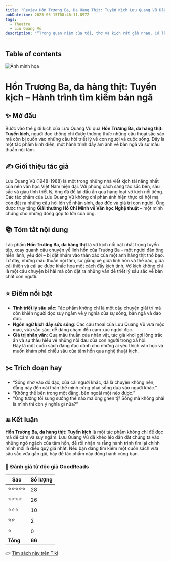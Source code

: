 ```yaml
---
title: "Review Hồn Trương Ba, Da Hàng Thịt: Tuyển Kịch Lưu Quang Vũ Đầy Sâu Sắc"
pubDatetime: 2025-05-15T08:46:11.897Z
tags:
  - Theatre
  - Lưu Quang Vũ
description: "“Trong quan niệm của tôi, thơ và kịch rất gần nhau. Có lẽ thơ với kịch còn gần nhau hơn là thơ với văn xuôi. Đều là hai thể loại lớn và khó của văn học, thơ và kịch đều là sự sống và thế giới bên trong của con người ở dạng tinh chất, cô đọng và mãnh liệt nhất. Đối với tôi, kịch cũng là một thứ thơ được trình bày trong không gian và thời gian kỳ diệu của sân khấu, thông qua diễn xuất của diễn viên.”- Lưu Quang Vũ“Có một ‘Kịch pháp Lưu Quang Vũ’ mà cho đến nay, chẳng ai nói đến… Không ai bằng Vũ trong biệt tài nêu lên cái muôn đời trong cái bình thường, biến cổ tích - huyền thoại thành chuyện thời sự, dùng cái hư để nói cái thực, dùng cái thô lỗ để khẳng định cái cao quý…”.- Nhà nghiên cứu Phan Ngọc“Đọc lại năm vở kịch được giới thiệu trong tập sách này, hi vọng có thể giúp bạn đọc hôm nay nhìn lại tầm vóc của một tác giả, trong thời gian sáng tạo ngắn ngủi của mình đã góp sức đưa nền sân khấu Việt Nam đạt đến một đỉnh cao mà hôm nay nhiều người còn mơ ước.”- Nhà phê bình Ngô Thảo“Khi bước vào thế giới kịch nghệ, với sự rạch ròi quyết liệt của bản thân , Lưu Quang Vũ đã trở thành một nhà viết kịch hiện đại, với tất cả những ưu thời mẫn thế... Các kịch bản của Lưu Quang Vũ nồng đượm hơi thở của đời sống hiện đại với những vấn đề thời sự được phát hiện tươi rói từ con mắt và tấm lòng tràn đầy yêu thương của ông.”- Nhà phê bình Nguyễn Thị Minh Thái“Kể từ khi ra đời bộ phim được ưa chuộng ấy, Không ngủ ở Seattle đã là một thành ngữ mỗi khi nhắc đến thành phố cảng miền Tây Bắc nước Mỹ. Tháng 11.1998 Nhà hát kịch Việt Nam đến đây, mang theo vở Hồn Trương Ba da hàng thịt, quả đã làm cho dân Seattle thêm một đêm mất ngủ. Họ nói không ngờ rằng thành phố này lại mời được một vở diễn tuyệt vời như thế.”- Nhà văn Hồ Anh Thái"
---
```


## Table of contents

 ![Ảnh minh họa](https://images-na.ssl-images-amazon.com/images/S/compressed.photo.goodreads.com/books/1378727868i/18468849.jpg) 

# Hồn Trương Ba, da hàng thịt: Tuyển kịch – Hành trình tìm kiếm bản ngã

## ✨ Mở đầu  
Bước vào thế giới kịch của Lưu Quang Vũ qua **Hồn Trương Ba, da hàng thịt: Tuyển kịch**, người đọc không chỉ được thưởng thức những câu thoại sắc sảo mà còn bị cuốn vào những câu hỏi triết lý về con người và cuộc sống. Đây là một tác phẩm kinh điển, một hành trình đầy ám ảnh về bản ngã và sự mâu thuẫn nội tâm.

## ✍️ Giới thiệu tác giả  
Lưu Quang Vũ (1948-1988) là một trong những nhà viết kịch tài năng nhất của nền văn học Việt Nam hiện đại. Với phong cách sáng tác sắc bén, sâu sắc và giàu tính triết lý, ông đã để lại dấu ấn qua hàng loạt vở kịch nổi tiếng. Các tác phẩm của Lưu Quang Vũ không chỉ phản ánh hiện thực xã hội mà còn đặt ra những câu hỏi lớn về nhân sinh, đạo đức và giá trị con người. Ông được truy tặng **Giải thưởng Hồ Chí Minh về Văn học Nghệ thuật** – một minh chứng cho những đóng góp to lớn của ông.

## 📚 Tóm tắt nội dung  
Tác phẩm **Hồn Trương Ba, da hàng thịt** là vở kịch nổi bật nhất trong tuyển tập, xoay quanh câu chuyện về linh hồn của Trương Ba – một người đàn ông hiền lành, yêu đời – bị đặt nhầm vào thân xác của một anh hàng thịt thô bạo. Từ đây, những mâu thuẫn nội tâm, sự giằng xé giữa linh hồn và thể xác, giữa cái thiện và cái ác được khắc họa một cách đầy kịch tính. Vở kịch không chỉ là một câu chuyện bi hài mà còn đặt ra những vấn đề triết lý sâu sắc về bản chất con người.

## ⭐ Điểm nổi bật  
- **Tính triết lý sâu sắc**: Tác phẩm không chỉ là một câu chuyện giải trí mà còn khiến người đọc suy ngẫm về ý nghĩa của sự sống, bản ngã và đạo đức.  
- **Ngôn ngữ kịch đầy sức sống**: Các câu thoại của Lưu Quang Vũ vừa mộc mạc, vừa sắc sảo, dễ dàng chạm đến cảm xúc người đọc.  
- **Giá trị nhân văn**: Qua mâu thuẫn của nhân vật, tác giả khơi gợi lòng trắc ẩn và sự thấu hiểu về những nỗi đau của con người trong xã hội.  
Đây là một cuốn sách đáng đọc dành cho những ai yêu thích văn học và muốn khám phá chiều sâu của tâm hồn qua nghệ thuật kịch.

## ✂️ Trích đoạn hay  
- “Sống nhờ vào đồ đạc, của cải người khác, đã là chuyện không nên, đằng này đến cái thân thể mình cũng phải sống dựa vào người khác.”  
- “Không thể bên trong một đằng, bên ngoài một nẻo được.”  
- “Ông tưởng tôi sung sướng thế nào mà ông ghen tị? Sống mà không phải là mình thì còn ý nghĩa gì nữa?”

## 🔚 Kết luận  
**Hồn Trương Ba, da hàng thịt: Tuyển kịch** là một tác phẩm không chỉ để đọc mà để cảm và suy ngẫm. Lưu Quang Vũ đã khéo léo dẫn dắt chúng ta vào những ngõ ngách của tâm hồn, để rồi nhận ra rằng hành trình tìm lại chính mình mới là điều quý giá nhất. Nếu bạn đang tìm kiếm một cuốn sách vừa sâu sắc vừa gần gũi, hãy để tác phẩm này đồng hành cùng bạn.


### 💖 Đánh giá từ độc giả GoodReads

| Sao    | Số lượng |
|--------|----------|
| ⭐⭐⭐⭐⭐ | 28 |
| ⭐⭐⭐⭐ | 26 |
| ⭐⭐⭐ | 10 |
| ⭐⭐ | 2 |
| ⭐ | 0 |
| **Tổng** | **66** |


👉 [Tìm sách này trên Tiki](https://tiki.vn/search?q=H%E1%BB%93n%20Tr%C6%B0%C6%A1ng%20Ba%2C%20Da%20H%C3%A0ng%20Th%E1%BB%8Bt)